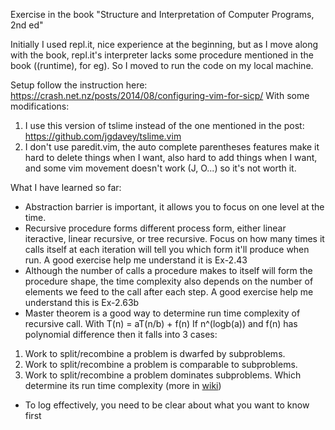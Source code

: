 Exercise in the book "Structure and Interpretation of Computer Programs, 2nd ed"

Initially I used repl.it, nice experience at the beginning,
but as I move along with the book, repl.it's interpreter lacks some procedure mentioned in the
book ((runtime), for eg). So I moved to run the code on my local machine.

Setup follow the instruction here:
https://crash.net.nz/posts/2014/08/configuring-vim-for-sicp/
With some modifications:
1. I use this version of tslime instead of the one
mentioned in the post: https://github.com/jgdavey/tslime.vim
2. I don't use paredit.vim, the auto complete parentheses
features make it hard to delete things when I want, also hard to add
things when I want, and some vim movement doesn't work (J, O...) so it's
not worth it.

What I have learned so far:
- Abstraction barrier is important, it allows you to focus on one level at the time.
- Recursive procedure forms different process form, either linear
iteractive, linear recursive, or tree recursive. Focus on how many
times it calls itself at each iteration will tell you which form it'll
produce when run. A good exercise help me understand it is Ex-2.43
- Although the number of calls a procedure makes to itself will form the
procedure shape, the time complexity also depends on the number of
elements we feed to the call after each step. A good exercise help me
understand this is Ex-2.63b
- Master theorem is a good way to determine run time complexity of
recursive call.
With T(n) = aT(n/b) + f(n)
If n^(logb(a)) and f(n) has polynomial difference then it falls into 3
cases:
1. Work to split/recombine a problem is dwarfed by subproblems.
2. Work to split/recombine a problem is comparable to subproblems.
3. Work to split/recombine a problem dominates subproblems.
Which determine its run time complexity (more in
[wiki](https://en.wikipedia.org/wiki/Master_theorem_(analysis_of_algorithms)))
- To log effectively, you need to be clear about what you want to know first
